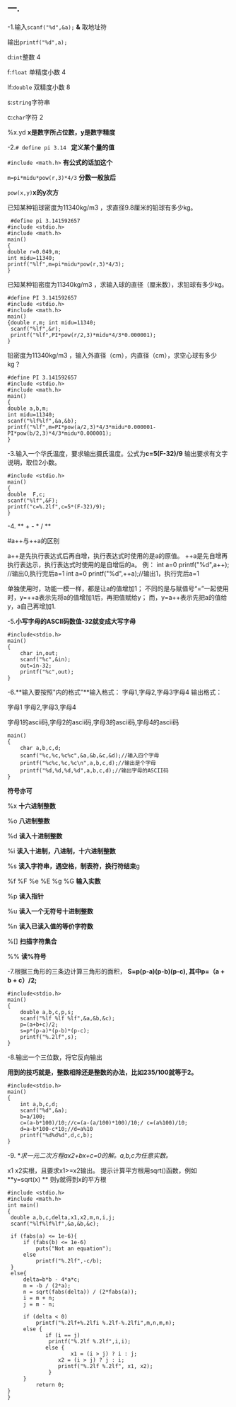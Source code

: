 ## 一.

-1.输入`scanf("%d",&a);` **&** 取地址符

  输出`printf("%d",a);`
  
  d:`int`整数  4
  
  f:`float` 单精度小数 4
  
  lf:`double` 双精度小数 8
  
  s:`string`字符串
  
  c:`char`字符  2
  
  %x.yd **x是数字所占位数，y是数字精度**
  
  -2.`# define pi 3.14 `  **定义某个量的值**
  
  `#include <math.h>`  **有公式的话加这个**
  
  `m=pi*midu*pow(r,3)*4/3`  **分数一般放后**
  
   `pow(x,y)`**x的y次方**
  
 已知某种铅球密度为11340kg/m3 ，求直径9.8厘米的铅球有多少kg。 
  ```
   #define pi 3.141592657
#include <stdio.h>
#include <math.h>
main()
{
double r=0.049,m;
int midu=11340;
printf("%lf",m=pi*midu*pow(r,3)*4/3);
}
   ```
   已知某种铅密度为11340kg/m3 ，求输入球的直径（厘米数），求铅球有多少kg。
   ```
   #define PI 3.141592657
#include <stdio.h>
#include <math.h>
main()
{double r,m; int midu=11340;
	scanf("%lf",&r);
	printf("%lf",PI*pow(r/2,3)*midu*4/3*0.000001);
}
```
铅密度为11340kg/m3 ，输入外直径（cm），内直径（cm），求空心球有多少kg？
```
#define PI 3.141592657
#include <stdio.h>
#include <math.h>
main()
{
double a,b,m;
int midu=11340;
scanf("%lf%lf",&a,&b);
printf("%lf",m=PI*pow(a/2,3)*4/3*midu*0.000001-PI*pow(b/2,3)*4/3*midu*0.000001);
}
```
-3.输入一个华氏温度，要求输出摄氏温度。公式为**c=5(F-32)/9** 输出要求有文字说明，取位2小数。
```
#include <stdio.h>
main()
{
double  F,c;
scanf("%lf",&F);
printf("c=%.2lf",c=5*(F-32)/9);
}
```
-4. ** +  -   *   /   **

#a++与++a的区别

a++是先执行表达式后再自增，执行表达式时使用的是a的原值。
++a是先自增再执行表达示，执行表达式时使用的是自增后的a。
例：
int a=0
printf("%d",a++); //输出0,执行完后a=1
int a=0
printf("%d",++a);//输出1，执行完后a=1

单独使用时，功能一模一样，都是让a的值增加1；
不同的是与赋值号“=”一起使用时，y=++a表示先将a的值增加1后，再把值赋给y；
而，y=a++表示先把a的值给y，a自己再增加1.

-5.**小写字母的ASCII码数值-32就变成大写字母**
```
#include<stdio.h>
main()
{
	char in,out;
	scanf("%c",&in);
	out=in-32;
	printf("%c",out);
}
```
-6.**输入要按照"内的格式"**输入格式：
字母1,字母2,字母3字母4
输出格式：

字母1 字母2,字母3,字母4

字母1的ascii码,字母2的ascii码,字母3的ascii码,字母4的ascii码
```#include<stdio.h>
main()
{
	char a,b,c,d;
	scanf("%c,%c,%c%c",&a,&b,&c,&d);//输入四个字母
	printf("%c%c,%c,%c\n",a,b,c,d);//输出是个字母
 	printf("%d,%d,%d,%d",a,b,c,d);//输出字母的ASCII码
}
```
**符号亦可**

%x **十六进制整数**

%o **八进制整数**

%d **读入十进制整数**

%i **读入十进制，八进制，十六进制整数**

%s **读入字符串，遇空格，制表符，换行符结束**g

%f %F %e %E %g %G **输入实数**

%p **读入指针**

%u **读入一个无符号十进制整数**

%n  **读入已读入值的等价字符数**

%[] **扫描字符集合**

%% **读%符号**

-7.根据三角形的三条边计算三角形的面积，
**S=p(p-a)(p-b)(p-c), 其中p=（a + b + c）/2;**
```
#include<stdio.h>
main()
{
	double a,b,c,p,s;
	scanf("%lf %lf %lf",&a,&b,&c);
	p=(a+b+c)/2;
	s=p*(p-a)*(p-b)*(p-c);
	printf("%.2lf",s);
}
```

-8.输出一个三位数，将它反向输出

**用到的技巧就是，整数相除还是整数的办法，比如235/100就等于2。**

```
#include<stdio.h>
main()
{
	int a,b,c,d;
	scanf("%d",&a);
	b=a/100;
	c=(a-b*100)/10;//c=(a-(a/100)*100)/10;/	c=(a%100)/10;
	d=a-b*100-c*10;//d=a%10
	printf("%d%d%d",d,c,b);
}
```
-9.
**求一元二次方程ax2+bx+c=0的解。a,b,c为任意实数。*

x1  x2实根，且要求x1>=x2输出。
提示计算平方根用sqrt()函数，例如 **y=sqrt(x) ** 则y就得到x的平方根
   
   ```
   #include <stdio.h>
#include <math.h>
int main()
{
	double a,b,c,delta,x1,x2,m,n,i,j;
	scanf("%lf%lf%lf",&a,&b,&c);

	if (fabs(a) <= 1e-6){
		if (fabs(b) <= 1e-6)
			puts("Not an equation");
		else
			printf("%.2lf",-c/b);
	}
	else{
		delta=b*b - 4*a*c;
		m = -b / (2*a);
		n = sqrt(fabs(delta)) / (2*fabs(a));
		i = m + n;
		j = m - n;

		if (delta < 0)
			printf("%.2lf+%.2lfi %.2lf-%.2lfi",m,n,m,n);
		else {
 		       if (i == j)
 			    printf("%.2lf %.2lf",i,i);
  		       else {
 		               x1 = (i > j) ? i : j;
 			       x2 = (i > j) ? j : i;
 			       printf("%.2lf %.2lf", x1, x2);
  			    }
 	    }
			return 0;
}
} 
```
  
